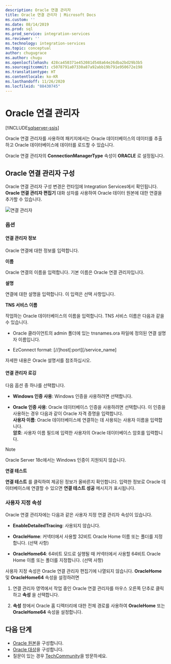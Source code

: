 ```yaml
---
description: Oracle 연결 관리자
title: Oracle 연결 관리자 | Microsoft Docs
ms.custom: ''
ms.date: 08/14/2019
ms.prod: sql
ms.prod_service: integration-services
ms.reviewer: ''
ms.technology: integration-services
ms.topic: conceptual
author: chugugrace
ms.author: chugu
ms.openlocfilehash: 428ca450371e452081d548a64e26dba2bd29b3b5
ms.sourcegitcommit: c5078791a07330a87a92abb19b791e950672e198
ms.translationtype: HT
ms.contentlocale: ko-KR
ms.lasthandoff: 11/26/2020
ms.locfileid: "88430745"
---
```

# <a name="oracle-connection-manager"></a>Oracle 연결 관리자

[!INCLUDE[sqlserver-ssis](../../includes/applies-to-version/sqlserver-ssis.md)]

Oracle 연결 관리자를 사용하여 패키지에서는 Oracle 데이터베이스의 데이터를 추출하고 Oracle 데이터베이스에 데이터를 로드할 수 있습니다.

Oracle 연결 관리자의 **ConnectionManagerType** 속성이 **ORACLE** 로 설정됩니다.

## <a name="configuring-the-oracle-connection-manager"></a>Oracle 연결 관리자 구성

Oracle 연결 관리자 구성 변경은 런타임에 Integration Services에서 확인됩니다. **Oracle 연결 관리자 편집기** 대화 상자를 사용하여 Oracle 데이터 원본에 대한 연결을 추가할 수 있습니다.

![연결 관리자](media/oracle-connection-manager.png)

### <a name="options"></a>옵션

#### <a name="connection-manager-information"></a>연결 관리자 정보

Oracle 연결에 대한 정보를 입력합니다.

**이름**

Oracle 연결의 이름을 입력합니다. 기본 이름은 Oracle 연결 관리자입니다. 

**설명** 

연결에 대한 설명을 입력합니다. 이 입력은 선택 사항입니다.

**TNS 서비스 이름**

작업하는 Oracle 데이터베이스의 이름을 입력합니다. TNS 서비스 이름은 다음과 같을 수 있습니다.

- Oracle 클라이언트의 admin 폴더에 있는 tnsnames.ora 파일에 정의된 연결 설명자 이름입니다.

- EzConnect format: [//]host[:port][/service_name]

자세한 내용은 Oracle 설명서를 참조하십시오.

#### <a name="connection-manager-logging"></a>연결 관리자 로깅

다음 옵션 중 하나를 선택합니다.

- **Windows 인증 사용**: Windows 인증을 사용하려면 선택합니다.

- **Oracle 인증 사용**: Oracle 데이터베이스 인증을 사용하려면 선택합니다. 이 인증을 사용하는 경우 다음과 같이 Oracle 자격 증명을 입력합니다.  
    **사용자 이름**: Oracle 데이터베이스에 연결하는 데 사용되는 사용자 이름을 입력합니다.  
    **암호**: 사용자 이름 필드에 입력한 사용자의 Oracle 데이터베이스 암호를 입력합니다.

> [!NOTE]
>
>Oracle Server 18c에서는 Windows 인증이 지원되지 않습니다.

**연결 테스트**

**연결 테스트** 를 클릭하여 제공된 정보가 올바른지 확인합니다. 입력한 정보로 Oracle 데이터베이스에 연결할 수 있으면 **연결 테스트 성공** 메시지가 표시됩니다.

### <a name="custom-properties"></a>사용자 지정 속성

Oracle 연결 관리자에는 다음과 같은 사용자 지정 연결 관리자 속성이 있습니다.

- **EnableDetailedTracing**: 사용되지 않습니다.

- **OracleHome**: 커넥터에서 사용할 32비트 Oracle Home 이름 또는 폴더를 지정합니다. (선택 사항)

- **OracleHome64**: 64비트 모드로 실행될 때 커넥터에서 사용할 64비트 Oracle Home 이름 또는 폴더를 지정합니다. (선택 사항)

사용자 지정 속성은 Oracle 연결 관리자 편집기에 나열되지 않습니다. **OracleHome** 및 **OracleHome64** 속성을 설정하려면

1. 연결 관리자 영역에서 작업 중인 Oracle 연결 관리자를 마우스 오른쪽 단추로 클릭하고 **속성** 을 선택합니다.

2. **속성** 창에서 Oracle 홈 디렉터리에 대한 전체 경로를 사용하여 **OracleHome** 또는 **OracleHome64** 속성을 설정합니다.

## <a name="next-steps"></a>다음 단계

- [Oracle 원본](oracle-source.md)을 구성합니다.
- [Oracle 대상](oracle-destination.md)을 구성합니다.
- 질문이 있는 경우 [TechCommunity](https://aka.ms/AA5u35j)을 방문하세요.
